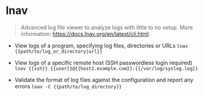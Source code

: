 # lnav
> Advanced log file viewer to analyze logs with little to no setup.
> More information: <https://docs.lnav.org/en/latest/cli.html>.

- View logs of a program, specifying log files, directories or URLs
`lnav {{path/to/log_or_directory|url}}`

- View logs of a specific remote host (SSH passwordless login required)
`lnav {{ssh}} {{user}}@{{host1.example.com}}:{{/var/log/syslog.log}}`

- Validate the format of log files against the configuration and report any errors
`lnav -C {{path/to/log_directory}}`
